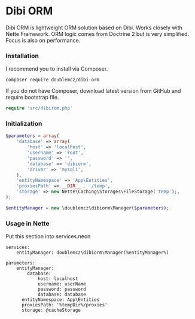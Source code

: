 # Dibi ORM

Dibi ORM is lightweight ORM solution based on Dibi. Works closely with Nette Framework. 
ORM logic comes from Doctrine 2 but is very simplified. Focus is also on performance.

### Installation
I recommend you to install via Composer.

```
composer require doublemcz/dibi-orm
```

If you do not have Composer, download latest version from GitHub and require bootstrap file.
```php
require 'src/dibirom.php'
```

### Initialization
```php
$parameters = array(
	'database' => array(
		'host' => 'localhost',
		'username' => 'root',
		'password' => '',
		'database' => 'dibiorm',
		'driver' => 'mysqli',
	),
	'entityNamespace' => 'App\Entities',
	'proxiesPath' => __DIR__ . '/temp',
	'storage' => new Nette\Caching\Storages\FileStorage('temp');,
);

$entityManager = new \doublemcz\dibiorm\Manager($parameters);
```

### Usage in Nette

Put this section into services.neon

```neon
services:
	entityManager: doublemcz\dibiorm\Manager(%entityManager%)
		
parameters:
	entityManager:
		database: 
			host: localhost
			username: userName
			password: password
			database: database
      entityNamespace: App\Entities
      proxiesPath: '%tempDir%/proxies'
      storage: @cacheStorage
```
